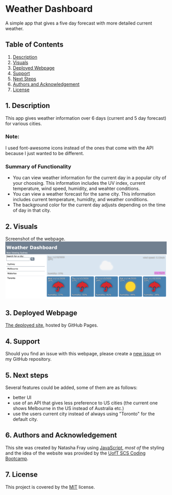 # Weather Dashboard
A simple app that gives a five day forecast with more detailed current weather.

## Table of Contents
1. [ Description ](#desc)
2. [ Visuals ](#visuals)
3. [ Deployed Webpage ](#deployed)
4. [ Support ](#support)
5. [ Next Steps ](#next_steps)
6. [ Authors and Acknowledgement ](#acknowledge)
7. [ License ](#license)

<a name="desc"></a>
## 1. Description
This app gives weather information over 6 days (current and 5 day forecast) for various cities.

### Note:
I used font-awesome icons instead of the ones that come with the API because I just wanted to be different.

### Summary of Functionality

* You can view weather information for the current day in a popular city of your choosing. This information includes the UV index, current temperature, wind speed, humidity, and weahter conditions.
* You can view a weather forecast for the same city. This information includes current temperature, humidity, and weather conditions.
* The background color for the current day adjusts depending on the time of day in that city.

<a name="visuals"></a>
## 2. Visuals
Screenshot of the webpage.
![Screenshot of webpage](screenshot.png)

<a name="deployed"></a>
## 3. Deployed Webpage
[The deployed site](https://tasha876.github.io/Weather-Dashboard/), hosted by GitHub Pages.

<a name="support"></a>
## 4. Support
Should you find an issue with this webpage, please create a [new issue](https://github.com/Tasha876/Weather-Dashboard/issues/new/choose) on my GitHub repository.

<a name="next_steps"></a>
## 5. Next steps
Several features could be added, some of them are as follows:
- better UI
- use of an API that gives less preference to US cities (the current one shows Melbourne in the US instead of Australia etc.)
- use the users current city instead of always using "Toronto" for the default city.

<a name="acknowledge"></a>
## 6. Authors and Acknowledgement
This site was created by Natasha Fray using [JavaScript](https://www.javascript.com/), *most of* the styling and the idea of the website was provided by the [UofT SCS Coding Bootcamp](https://bootcamp.learn.utoronto.ca/).

<a name="license"></a>
## 7. License
This project is covered by the [MIT](LICENSE) license.

